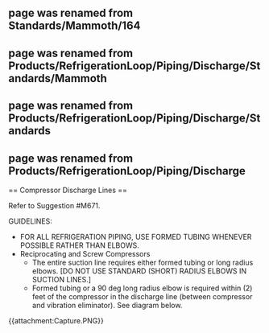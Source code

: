 ## page was renamed from Standards/Mammoth/164
## page was renamed from Products/RefrigerationLoop/Piping/Discharge/Standards/Mammoth
## page was renamed from Products/RefrigerationLoop/Piping/Discharge/Standards
## page was renamed from Products/RefrigerationLoop/Piping/Discharge
== Compressor Discharge Lines ==

Refer to Suggestion #M671.

GUIDELINES:

 * FOR ALL REFRIGERATION PIPING, USE FORMED TUBING WHENEVER POSSIBLE RATHER THAN ELBOWS.
 * Reciprocating and Screw Compressors
   * The entire suction line requires either formed tubing or long radius elbows.  [DO NOT USE STANDARD (SHORT) RADIUS ELBOWS IN SUCTION LINES.] 
   * Formed tubing or a 90 deg long radius elbow is required within (2) feet of the compressor in the discharge line (between compressor and vibration eliminator).  See diagram below.

{{attachment:Capture.PNG}}
